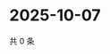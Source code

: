 # 2025-10-07

共 0 条

<!-- BEGIN ZHIHUQUESTIONS -->
<!-- 最后更新时间 Tue Oct 07 2025 01:11:00 GMT+0800 (China Standard Time) -->

<!-- END ZHIHUQUESTIONS -->
